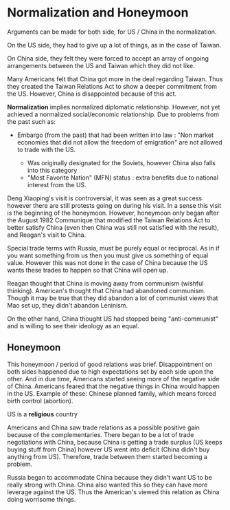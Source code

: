 # Normalization and Honeymoon

Arguments can be made for both side, for US / China in the normalization.

On the US side, they had to give up a lot of things, as in the case of Taiwan.

On China side, they felt they were forced to accept an array of ongoing arrangements between the US and Taiwan which they did not like.

Many Americans felt that China got more in the deal regarding Taiwan. Thus they created the Taiwan Relations Act to show a deeper commitment from the US. However, China is disappointed because of this act.

**Normalization** implies normalized diplomatic relationship. However, not yet achieved a normalized social/economic relationship. Due to problems from the past such as:

- Embargo (from the past) that had been written into law : "Non market economies that did not allow the freedom of emigration" are not allowed to trade with the US.

  - Was originally designated for the Soviets, however China also falls into this category
  - "Most Favorite Nation" (MFN) status : extra benefits due to national interest from the US.

Deng Xiaoping's visit is controversial, it was seen as a great success however there are still protests going on during his visit. In a sense this visit is the beginning of the honeymoon. However, honeymoon only began after the August 1982 Communique that modified the Taiwan Relations Act to better satisfy China (even then China was still not satisfied with the result), and Reagan's visit to China.

Special trade terms with Russia, must be purely equal or reciprocal. As in if you want something from us then you must give us something of equal value. However this was not done in the case of China because the US wants these trades to happen so that China will open up.

Reagan thought that China is moving away from communism (wishful thinking). American's thought that China had abandoned communism. Though it may be true that they did abandon a lot of communist views that Mao set up, they didn't abandon Leninism.

On the other hand, China thought US had stopped being "anti-communist" and is willing to see their ideology as an equal.

## Honeymoon

This honeymoon / period of good relations was brief. Disappointment on both sides happened due to high expectations set by each side upon the other. And in due time, Americans started seeing more of the negative side of China. Americans feared that the negative things in China would happen in the US. Example of these: Chinese planned family, which means forced birth control (abortion).

US is a **religious** country

Americans and China saw trade relations as a possible positive gain because of the complementaries. There began to be a lot of trade negotiations with China, because China is getting a trade surplus (US keeps buying stuff from China) however US went into deficit (China didn't buy anything from US). Therefore, trade between them started becoming a problem.

Russia began to accommodate China because they didn't want US to be really strong with China. China also wanted this so they can have more leverage against the US. Thus the American's viewed this relation as China doing worrisome things.
